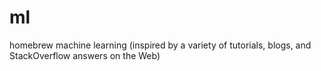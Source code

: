 # ml
homebrew machine learning (inspired by a variety of tutorials, blogs, and StackOverflow answers on the Web)

